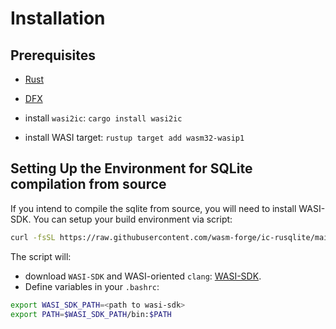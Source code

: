 # Installation

## Prerequisites
- [Rust](https://doc.rust-lang.org/book/ch01-01-installation.html)
- [DFX](https://internetcomputer.org/docs/current/developer-docs/setup/install/)

- install `wasi2ic`: `cargo install wasi2ic`
- install WASI target: `rustup target add wasm32-wasip1`



## Setting Up the Environment for SQLite compilation from source

If you intend to compile the sqlite from source, you will need to install WASI-SDK. You can setup your build environment via script:
```sh
curl -fsSL https://raw.githubusercontent.com/wasm-forge/ic-rusqlite/main/prepare.sh | sh
```

The script will:
- download `WASI-SDK` and WASI-oriented `clang`: [WASI-SDK](https://github.com/WebAssembly/wasi-sdk/releases/). 
- Define variables in your `.bashrc`:
```sh
export WASI_SDK_PATH=<path to wasi-sdk>
export PATH=$WASI_SDK_PATH/bin:$PATH
```
